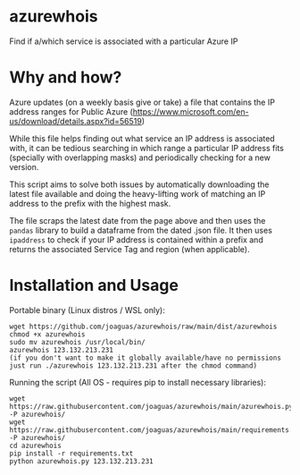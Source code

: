 # azurewhois
Find if a/which service is associated with a particular Azure IP

# Why and how?

Azure updates (on a weekly basis give or take) a file that contains the IP address ranges for Public Azure (https://www.microsoft.com/en-us/download/details.aspx?id=56519)

While this file helps finding out what service an IP address is associated with, it can be tedious searching in which range a particular IP address fits (specially with overlapping masks) and periodically checking for a new version.

This script aims to solve both issues by automatically downloading the latest file available and doing the heavy-lifting work of matching an IP address to the prefix with the highest mask.

The file scraps the latest date from the page above and then uses the `pandas` library to build a dataframe from the dated .json file. It then uses `ipaddress` to check if your IP address is contained within a prefix and returns the associated Service Tag and region (when applicable).

# Installation and Usage

Portable binary (Linux distros / WSL only):
```
wget https://github.com/joaguas/azurewhois/raw/main/dist/azurewhois
chmod +x azurewhois
sudo mv azurewhois /usr/local/bin/
azurewhois 123.132.213.231
(if you don't want to make it globally available/have no permissions just run ./azurewhois 123.132.213.231 after the chmod command)
```

Running the script (All OS - requires pip to install necessary libraries):
```
wget https://raw.githubusercontent.com/joaguas/azurewhois/main/azurewhois.py -P azurewhois/
wget https://raw.githubusercontent.com/joaguas/azurewhois/main/requirements.txt -P azurewhois/
cd azurewhois
pip install -r requirements.txt
python azurewhois.py 123.132.213.231
```

